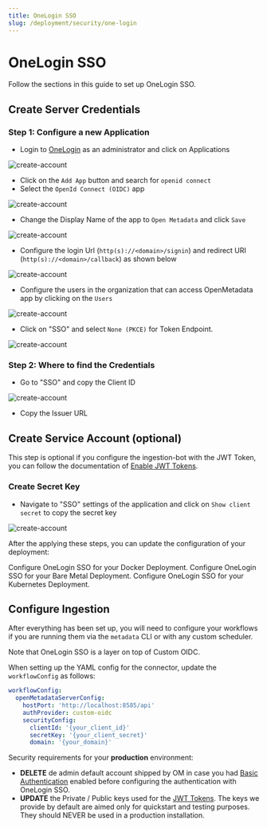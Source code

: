 ```yaml
---
title: OneLogin SSO
slug: /deployment/security/one-login
---
```


# OneLogin SSO

Follow the sections in this guide to set up OneLogin SSO.

## Create Server Credentials

### Step 1: Configure a new Application

- Login to [OneLogin](https://www.onelogin.com/) as an administrator and click on Applications

<Image src="/images/deployment/security/one-login/create-server-credentials-1.png" alt="create-account"/>

- Click on the `Add App` button and search for `openid connect`
- Select the `OpenId Connect (OIDC)` app

<Image src="/images/deployment/security/one-login/create-server-credentials-2.png" alt="create-account"/>

- Change the Display Name of the app to `Open Metadata` and click `Save`

<Image src="/images/deployment/security/one-login/create-server-credentials-3.png" alt="create-account"/>

- Configure the login Url (`http(s)://<domain>/signin`) and redirect URI (`http(s)://<domain>/callback`) as shown below

<Image src="/images/deployment/security/one-login/create-server-credentials-4.png" alt="create-account"/>

- Configure the users in the organization that can access OpenMetadata app by clicking on the `Users`

<Image src="/images/deployment/security/one-login/create-server-credentials-5.png" alt="create-account"/>

- Click on "SSO" and select `None (PKCE)` for Token Endpoint.

<Image src="/images/deployment/security/one-login/create-server-credentials-6.png" alt="create-account"/>

### Step 2: Where to find the Credentials

- Go to "SSO" and copy the Client ID 

<Image src="/images/deployment/security/one-login/create-server-credentials-7.png" alt="create-account"/>

- Copy the Issuer URL

## Create Service Account (optional)

This step is optional if you configure the ingestion-bot with the JWT Token, you can follow the documentation of 
[Enable JWT Tokens](/deployment/security/enable-jwt-tokens).

### Create Secret Key

- Navigate to "SSO" settings of the application and click on `Show client secret` to copy the secret key

<Image src="/images/deployment/security/one-login/create-service-account.png" alt="create-account"/>

After the applying these steps, you can update the configuration of your deployment:

<InlineCalloutContainer>
  <InlineCallout
    color="violet-70"
    icon="celebration"
    bold="Docker Security"
    href="/deployment/security/one-login/docker"
  >
    Configure OneLogin SSO for your Docker Deployment.
  </InlineCallout>
  <InlineCallout
    color="violet-70"
    icon="storage"
    bold="Bare Metal Security"
    href="/deployment/security/one-login/bare-metal"
  >
    Configure OneLogin SSO for your Bare Metal Deployment.
  </InlineCallout>
  <InlineCallout
    color="violet-70"
    icon="fit_screen"
    bold="Kubernetes Security"
    href="/deployment/security/one-login/kubernetes"
  >
    Configure OneLogin SSO for your Kubernetes Deployment.
  </InlineCallout>
</InlineCalloutContainer>

## Configure Ingestion

After everything has been set up, you will need to configure your workflows if you are running them via the
`metadata` CLI or with any custom scheduler.

Note that OneLogin SSO is a layer on top of Custom OIDC.

When setting up the YAML config for the connector, update the `workflowConfig` as follows:

```yaml
workflowConfig:
  openMetadataServerConfig:
    hostPort: 'http://localhost:8585/api'
    authProvider: custom-oidc
    securityConfig:
      clientId: '{your_client_id}'
      secretKey: '{your_client_secret}'
      domain: '{your_domain}'
```

<Important>

Security requirements for your **production** environment:
- **DELETE** de admin default account shipped by OM in case you had [Basic Authentication](/deployment/security/basic-auth)
  enabled before configuring the authentication with OneLogin SSO.
- **UPDATE** the Private / Public keys used for the [JWT Tokens](/deployment/security/enable-jwt-tokens). The keys we provide 
by default are aimed only for quickstart and testing purposes. They should NEVER be used in a production installation.

</Important>

